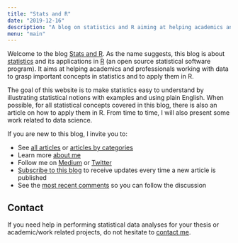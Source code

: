 ```yaml
---
title: "Stats and R"
date: "2019-12-16"
description: "A blog on statistics and R aiming at helping academics and professionals working with data to grasp important concepts in statistics and to apply them in R."
menu: "main"
---
```


Welcome to the blog [Stats and R](/). As the name suggests, this blog is about [statistics](/tags/statistics/) and its applications in [R](/tags/r/) (an open source statistical software program). It aims at helping academics and professionals working with data to grasp important concepts in statistics and to apply them in R.

The goal of this website is to make statistics easy to understand by illustrating statistical notions with examples and using plain English. When possible, for all statistical concepts covered in this blog, there is also an article on how to apply them in R. From time to time, I will also present some work related to data science.

If you are new to this blog, I invite you to:

* See [all articles](/blog/) or [articles by categories](/tags/)
* Learn more [about me](/about/)
* Follow me on [Medium](https://medium.com/@ant.soetewey) or [Twitter](https://twitter.com/statsandr)
* [Subscribe to this blog](/subscribe/) to receive updates every time a new article is published
* See the [most recent comments](/recent-comments/) so you can follow the discussion
<!--- * [Contribute](/contribute/) by submitting your article --->

## Contact

If you need help in performing statistical data analyses for your thesis or academic/work related projects, do not hesitate to [contact me](/contact/).
